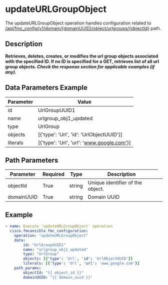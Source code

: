 # updateURLGroupObject

The updateURLGroupObject operation handles configuration related to [/api/fmc_config/v1/domain/{domainUUID}/object/urlgroups/{objectId}](/paths//api/fmc_config/v1/domain/{domain_uuid}/object/urlgroups/{object_id}.md) path.&nbsp;
## Description
**Retrieves, deletes, creates, or modifies the url group objects associated with the specified ID. If no ID is specified for a GET, retrieves list of all url group objects. _Check the response section for applicable examples (if any)._**

## Data Parameters Example
| Parameter | Value |
| --------- | -------- |
| id | UrlGroupUUID1 |
| name | urlgroup_obj1_updated |
| type | UrlGroup |
| objects | [{'type': 'Url', 'id': 'UrlObjectUUID'}] |
| literals | [{'type': 'Url', 'url': 'www.google.com'}] |

## Path Parameters
| Parameter | Required | Type | Description |
| --------- | -------- | ---- | ----------- |
| objectId | True | string <td colspan=3> Unique identifier of the object. |
| domainUUID | True | string <td colspan=3> Domain UUID |

## Example
```yaml
- name: Execute 'updateURLGroupObject' operation
  cisco.fmcansible.fmc_configuration:
    operation: "updateURLGroupObject"
    data:
        id: "UrlGroupUUID1"
        name: "urlgroup_obj1_updated"
        type: "UrlGroup"
        objects: [{'type': 'Url', 'id': 'UrlObjectUUID'}]
        literals: [{'type': 'Url', 'url': 'www.google.com'}]
    path_params:
        objectId: "{{ object_id }}"
        domainUUID: "{{ domain_uuid }}"

```